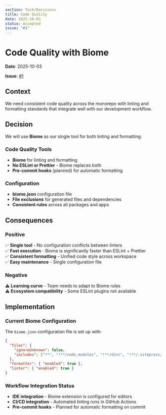 ```yaml
---
section: Tech/Decisions
title: Code Quality
date: 2025-10-03
status: Accepted
issue: "#1"
---
```


# Code Quality with Biome

**Date**: 2025-10-03

**Issue**: [#1](https://github.com/rocescoca/kartuli/issues/1)

## Context

We need consistent code quality across the monorepo with linting and formatting standards that integrate well with our development workflow.

## Decision

We will use **Biome** as our single tool for both linting and formatting:

### Code Quality Tools
- **Biome** for linting and formatting
- **No ESLint or Prettier** - Biome replaces both
- **Pre-commit hooks** (planned) for automatic formatting

### Configuration
- **biome.json** configuration file
- **File exclusions** for generated files and dependencies
- **Consistent rules** across all packages and apps

## Consequences

### Positive
✅ **Single tool** - No configuration conflicts between linters  
✅ **Fast execution** - Biome is significantly faster than ESLint + Prettier  
✅ **Consistent formatting** - Unified code style across workspace  
✅ **Easy maintenance** - Single configuration file  

### Negative
⚠️ **Learning curve** - Team needs to adapt to Biome rules  
⚠️ **Ecosystem compatibility** - Some ESLint plugins not available  

## Implementation

### Current Biome Configuration
The `biome.json` configuration file is set up with:
```json
{
  "files": {
    "ignoreUnknown": false,
    "includes": ["**", "!**/node_modules", "!**/dist", "!**/.vitepress/cache"]
  },
  "formatter": { "enabled": true },
  "linter": { "enabled": true }
}
```

### Workflow Integration Status
- **IDE integration** - Biome extension is configured for editors
- **CI/CD integration** - Automated linting runs in GitHub Actions
- **Pre-commit hooks** - Planned for automatic formatting on commit
